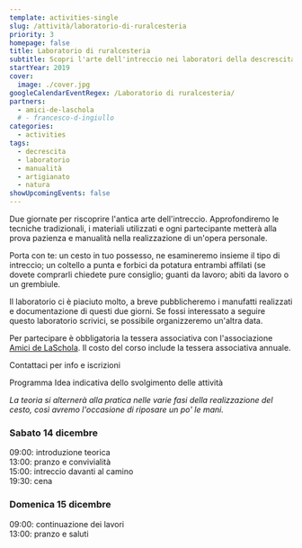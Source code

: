 ```yaml
---
template: activities-single
slug: /attività/laboratorio-di-ruralcesteria
priority: 3
homepage: false
title: Laboratorio di ruralcesteria
subtitle: Scopri l'arte dell'intreccio nei laboratori della descrescita di Francesco D'Ingiullo
startYear: 2019
cover:
  image: ./cover.jpg
googleCalendarEventRegex: /Laboratorio di ruralcesteria/
partners:
  - amici-de-laschola
  # - francesco-d-ingiullo
categories:
  - activities
tags:
  - decrescita
  - laboratorio
  - manualità
  - artigianato
  - natura
showUpcomingEvents: false
---
```


<Row>
<Col md={6} initial>

Due giornate per riscoprire l'antica arte dell'intreccio. Approfondiremo le tecniche tradizionali, i materiali utilizzati e ogni partecipante metterà alla prova pazienza e manualità nella realizzazione di un'opera personale.

</Col>
<Col md={6}>

Porta con te: un cesto in tuo possesso, ne esamineremo insieme il tipo di intreccio; un coltello a punta e forbici da potatura entrambi affilati (se dovete comprarli chiedete pure consiglio; guanti da lavoro; abiti da lavoro o un grembiule.

</Col>
</Row>

<Row top={3} bottom={3} alignItems="center">
<Col md={6}>
<EntryInfo variant="frequency" label="Quando" value="14-15 dicembre" top="6"/>
<EntryInfo variant="participants" value="6 - 12"/>
<EntryInfo variant="price" value="190 € (vitto e alloggio incluso)"/>
<EntryInfo variant="teacher" value="[Francesco D'Ingiullo](https://sites.google.com/site/laboratoridelladecrescita/organizzazione-dei-laboratori-scheda-tecnica/laboratori-di-cesteria-scheda-tecnica)"/>
<EntryInfo variant="location" value="nella [sala camino](/spazi/atrio-edificio-1/)" bottom="6"/>
</Col>
<Col md={6}>
<Alert bottom={3} color="orange">

Il laboratorio ci è piaciuto molto, a breve pubblicheremo i manufatti realizzati e documentazione di questi due giorni. Se fossi interessato a seguire questo laboratorio scrivici, se possibile organizzeremo un'altra data.

</Alert>
<Footnote>

Per partecipare è obbligatoria la tessera associativa con l'associazione [Amici de LaSchola](/partners/amici-de-laschola/). Il costo del corso include la tessera associativa annuale.

</Footnote>
</Col>
</Row>

<ButtonLink anchor="contattaci">Contattaci per info e iscrizioni</ButtonLink>

<SectionTitle>Programma</SectionTitle>
<SectionSubtitle>Idea indicativa dello svolgimento delle attività</SectionSubtitle>

<Col align="center">

*La teoria si alternerà alla pratica nelle varie fasi della realizzazione del cesto, così avremo l'occasione di riposare un po' le mani.*

### Sabato 14 dicembre

09:00: introduzione teorica<br/>
13:00: pranzo e convivialità<br/>
15:00: intreccio davanti al camino<br/>
19:30: cena<br/>

### Domenica 15 dicembre

09:00: continuazione dei lavori<br/>
13:00: pranzo e saluti<br/>

</Col>

<ContactForm id="contattaci" emailable="info@laschola.it?subject=Laboratorio di ruralcesteria" phoneable subtitle="Contattaci" title="per iscrizioni o per richiedere maggiori informazioni" message="Ciao, vi scrivo riguardo al Laboratorio di ruralcesteria."></ContactForm>
